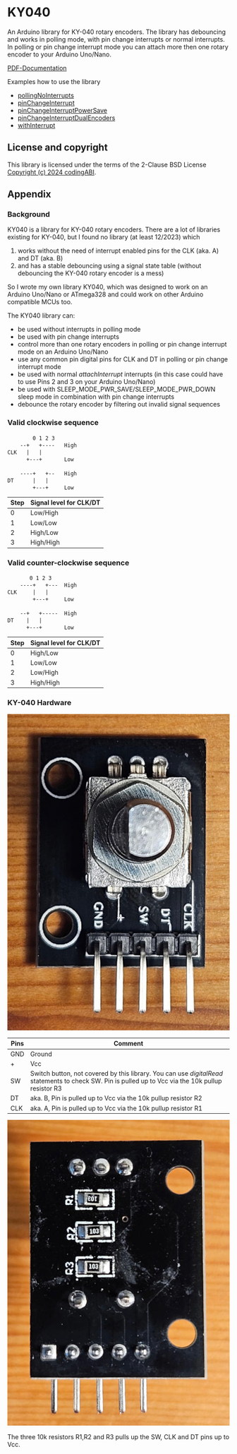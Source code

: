 # KY040
An Arduino library for KY-040 rotary encoders. The library has debouncing and works in polling mode, with pin change interrupts or normal interrupts. In polling or pin change interrupt mode you can attach more then one rotary encoder to your Arduino Uno/Nano.

[PDF-Documentation](KY040.pdf)

Examples how to use the library
- [pollingNoInterrupts](/examples/pollingNoInterrupts/pollingNoInterrupts.ino)
- [pinChangeInterrupt](/examples/pinChangeInterrupt/pinChangeInterrupt.ino)
- [pinChangeInterruptPowerSave](/examples/pinChangeInterruptPowerSave/pinChangeInterruptPowerSave.ino)
- [pinChangeInterruptDualEncoders](/examples/pinChangeInterruptDualEncoders/pinChangeInterruptDualEncoders.ino)
- [withInterrupt](/examples/withInterrupt/withInterrupt.ino)

## License and copyright
This library is licensed under the terms of the 2-Clause BSD License [Copyright (c) 2024 codingABI](LICENSE.txt). 

## Appendix
### Background
KY040 is a library for KY-040 rotary encoders. There are a lot of libraries existing for KY-040, but I found no library (at least 12/2023) which 

1. works without the need of interrupt enabled pins for the CLK (aka. A) and DT (aka. B)
2. and has a stable debouncing using a signal state table (without debouncing the KY-040 rotary encoder is a mess)

So I wrote my own library KY040, which was designed to work on an Arduino Uno/Nano or ATmega328 and could work on other Arduino compatible MCUs too.

The KY040 library can:
- be used without interrupts in polling mode
- be used with pin change interrupts
- control more than one rotary encoders in polling or pin change interrupt mode on an Arduino Uno/Nano
- use any common pin digital pins for CLK and DT in polling or pin change interrupt mode
- be used with normal *attachInterrupt* interrupts (in this case could have to use Pins 2 and 3 on your Arduino Uno/Nano)
- be used with SLEEP_MODE_PWR_SAVE/SLEEP_MODE_PWR_DOWN sleep mode in combination with pin change interrupts
- debounce the rotary encoder by filtering out invalid signal sequences

### Valid clockwise sequence

```
        0 1 2 3
    --+   +----   High
CLK   |   |
      +---+       Low
      
    ----+   +--   High
DT      |   |
        +---+     Low
```
| Step  | Signal level for CLK/DT |
| ------------- | ------------- |
| 0  | Low/High  |
| 1  | Low/Low  |
| 2  | High/Low  |
| 3  | High/High  |

### Valid counter-clockwise sequence

```
       0 1 2 3
    ----+   +---  High
CLK     |   |
        +---+     Low
        
    --+   +-----  High
DT    |   |
      +---+       Low
```

| Step  | Signal level for CLK/DT |
| ------------- | ------------- |
| 0  | High/Low  |
| 1  | Low/Low  |
| 2  | Low/High  |
| 3  | High/High  |
 
### KY-040 Hardware

![Frontside](assets/images/KY-040_Frontside.jpg)

| Pins  | Comment |
| ------------- | ------------- |
| GND  | Ground  |
| +  |  Vcc |
| SW  | Switch button, not covered by this library. You can use *digitalRead* statements to check SW. Pin is pulled up to Vcc via the 10k pullup resistor R3 |
| DT  | aka. B, Pin is pulled up to Vcc via the 10k pullup resistor R2 |
| CLK  | aka. A, Pin is pulled up to Vcc via the 10k pullup resistor R1 |

![Backside](assets/images/KY-040_Backside.jpg)

The three 10k resistors R1,R2 and R3 pulls up the SW, CLK and DT pins up to Vcc. 
